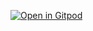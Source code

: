 [![Open in Gitpod](https://gitpod.io/button/open-in-gitpod.svg)](https://gitpod.io/#https://github.com/rilagrin/java)
